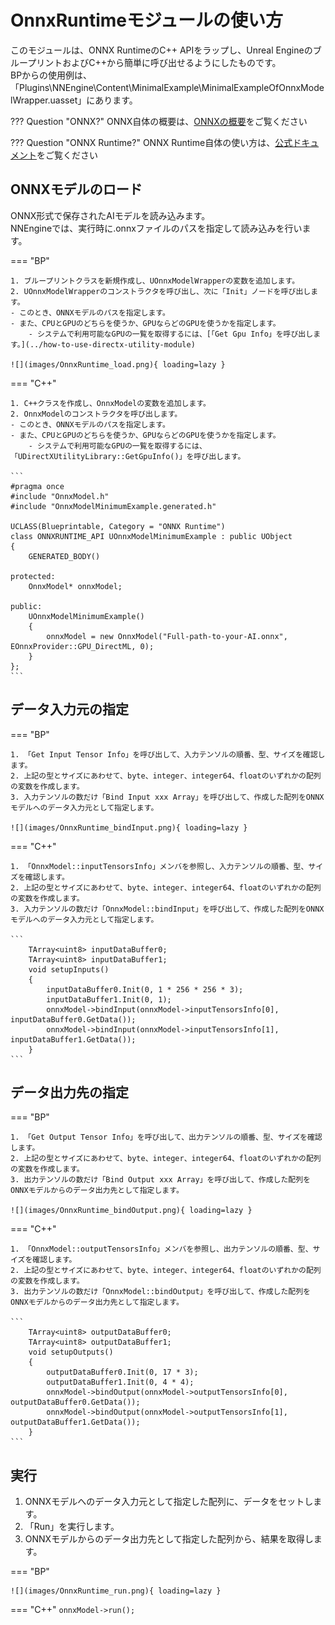 # OnnxRuntimeモジュールの使い方

このモジュールは、ONNX RuntimeのC++ APIをラップし、Unreal EngineのブループリントおよびC++から簡単に呼び出せるようにしたものです。  
BPからの使用例は、「Plugins\NNEngine\Content\MinimalExample\MinimalExampleOfOnnxModelWrapper.uasset」にあります。  

??? Question "ONNX?"
    ONNX自体の概要は、[ONNXの概要](../onnx-introduction)をご覧ください

??? Question "ONNX Runtime?"
    ONNX Runtime自体の使い方は、[公式ドキュメント](https://onnxruntime.ai/docs/)をご覧ください


## ONNXモデルのロード

ONNX形式で保存されたAIモデルを読み込みます。  
NNEngineでは、実行時に.onnxファイルのパスを指定して読み込みを行います。

=== "BP"
		
	1. ブループリントクラスを新規作成し、UOnnxModelWrapperの変数を追加します。
	2. UOnnxModelWrapperのコンストラクタを呼び出し、次に「Init」ノードを呼び出します。
	- このとき、ONNXモデルのパスを指定します。
	- また、CPUとGPUのどちらを使うか、GPUならどのGPUを使うかを指定します。
		- システムで利用可能なGPUの一覧を取得するには、[「Get Gpu Info」を呼び出します。](../how-to-use-directx-utility-module)

	![](images/OnnxRuntime_load.png){ loading=lazy }

=== "C++"
		
	1. C++クラスを作成し、OnnxModelの変数を追加します。
	2. OnnxModelのコンストラクタを呼び出します。
	- このとき、ONNXモデルのパスを指定します。
	- また、CPUとGPUのどちらを使うか、GPUならどのGPUを使うかを指定します。
		- システムで利用可能なGPUの一覧を取得するには、「UDirectXUtilityLibrary::GetGpuInfo()」を呼び出します。

	```
	#pragma once
	#include "OnnxModel.h"
	#include "OnnxModelMinimumExample.generated.h"

	UCLASS(Blueprintable, Category = "ONNX Runtime")
	class ONNXRUNTIME_API UOnnxModelMinimumExample : public UObject
	{
		GENERATED_BODY()

	protected:
		OnnxModel* onnxModel;

	public:
		UOnnxModelMinimumExample()
		{
			onnxModel = new OnnxModel("Full-path-to-your-AI.onnx", EOnnxProvider::GPU_DirectML, 0);
		}
	};
	```

## データ入力元の指定

=== "BP"

	1. 「Get Input Tensor Info」を呼び出して、入力テンソルの順番、型、サイズを確認します。
	2. 上記の型とサイズにあわせて、byte、integer、integer64、floatのいずれかの配列の変数を作成します。
	3. 入力テンソルの数だけ「Bind Input xxx Array」を呼び出して、作成した配列をONNXモデルへのデータ入力元として指定します。

	![](images/OnnxRuntime_bindInput.png){ loading=lazy }

=== "C++"

	1. 「OnnxModel::inputTensorsInfo」メンバを参照し、入力テンソルの順番、型、サイズを確認します。
	2. 上記の型とサイズにあわせて、byte、integer、integer64、floatのいずれかの配列の変数を作成します。
	3. 入力テンソルの数だけ「OnnxModel::bindInput」を呼び出して、作成した配列をONNXモデルへのデータ入力元として指定します。

	```
		TArray<uint8> inputDataBuffer0;
		TArray<uint8> inputDataBuffer1;
		void setupInputs()
		{
			inputDataBuffer0.Init(0, 1 * 256 * 256 * 3);
			inputDataBuffer1.Init(0, 1);
			onnxModel->bindInput(onnxModel->inputTensorsInfo[0], inputDataBuffer0.GetData());
			onnxModel->bindInput(onnxModel->inputTensorsInfo[1], inputDataBuffer1.GetData());
		}
	```

## データ出力先の指定

=== "BP"

	1. 「Get Output Tensor Info」を呼び出して、出力テンソルの順番、型、サイズを確認します。
	2. 上記の型とサイズにあわせて、byte、integer、integer64、floatのいずれかの配列の変数を作成します。
	3. 出力テンソルの数だけ「Bind Output xxx Array」を呼び出して、作成した配列をONNXモデルからのデータ出力先として指定します。

	![](images/OnnxRuntime_bindOutput.png){ loading=lazy }

=== "C++"

	1. 「OnnxModel::outputTensorsInfo」メンバを参照し、出力テンソルの順番、型、サイズを確認します。
	2. 上記の型とサイズにあわせて、byte、integer、integer64、floatのいずれかの配列の変数を作成します。
	3. 出力テンソルの数だけ「OnnxModel::bindOutput」を呼び出して、作成した配列をONNXモデルからのデータ出力先として指定します。

	```
		TArray<uint8> outputDataBuffer0;
		TArray<uint8> outputDataBuffer1;
		void setupOutputs()
		{
			outputDataBuffer0.Init(0, 17 * 3);
			outputDataBuffer1.Init(0, 4 * 4);
			onnxModel->bindOutput(onnxModel->outputTensorsInfo[0], outputDataBuffer0.GetData());
			onnxModel->bindOutput(onnxModel->outputTensorsInfo[1], outputDataBuffer1.GetData());
		}
	```

## 実行

1. ONNXモデルへのデータ入力元として指定した配列に、データをセットします。
2. 「Run」を実行します。
3. ONNXモデルからのデータ出力先として指定した配列から、結果を取得します。

=== "BP"

	![](images/OnnxRuntime_run.png){ loading=lazy }

=== "C++"
	`onnxModel->run();`